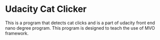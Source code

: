 # Udacity Cat Clicker
This is a program that detects cat clicks and is a part of udacity front end nano degree program. This program is designed to teach the use of MVO framework.